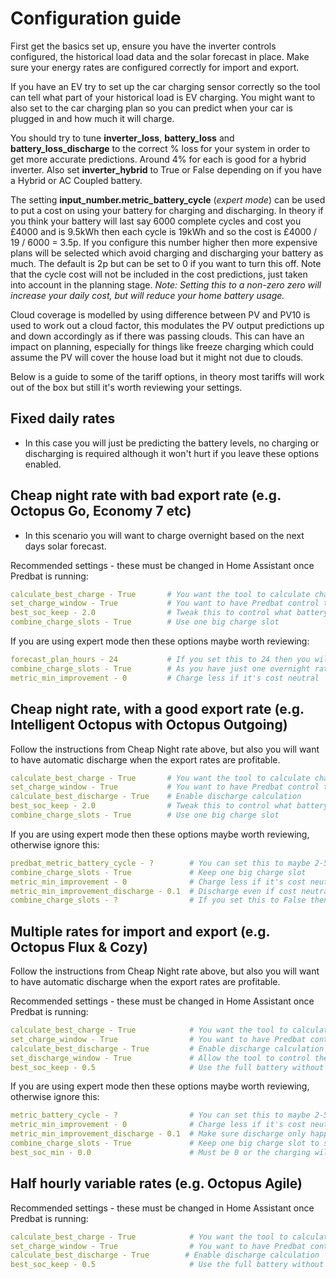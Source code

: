 # Configuration guide

First get the basics set up, ensure you have the inverter controls configured, the historical load data and the solar forecast in place. Make sure your energy rates are configured correctly for import and export.

If you have an EV try to set up the car charging sensor correctly so the tool can tell what part of your historical load is EV charging. You might want to also set to the car charging plan so you can predict when your car is plugged in and how much it will charge.

You should try to tune **inverter_loss**, **battery_loss** and **battery_loss_discharge** to the correct % loss for your system in order to get more accurate predictions. Around 4% for each is good for a hybrid inverter. Also set **inverter_hybrid** to True or False depending on if you have a Hybrid or AC Coupled battery.

The setting **input_number.metric_battery_cycle** (_expert mode_) can be used to put a cost on using your battery for charging and discharging. In theory if you think your battery will last say 6000 complete cycles and cost you £4000 and is 9.5kWh then each cycle is 19kWh and so the cost is £4000 / 19 / 6000 = 3.5p. If you configure this number higher then more expensive plans will be selected which avoid charging and discharging your battery as much. The default is 2p but can be set to 0 if you want to turn this off. Note that the cycle cost will not be included in the cost predictions, just taken into account in the planning stage. _Note: Setting this to a non-zero zero will increase your daily cost, but will reduce your home battery usage._

Cloud coverage is modelled by using difference between PV and PV10 is used to work out a cloud factor, this modulates the PV output predictions up and down accordingly as if there was passing clouds. This can have an impact on planning, especially for things like freeze charging which could assume the PV will cover the house load but it might not due to clouds.

Below is a guide to some of the tariff options, in theory most tariffs will work out of the box but still it's worth reviewing your settings.

## Fixed daily rates

- In this case you will just be predicting the battery levels, no charging or discharging is required although it won't hurt if you leave these options enabled.

## Cheap night rate with bad export rate (e.g. Octopus Go, Economy 7 etc)

- In this scenario you will want to charge overnight based on the next days solar forecast.

Recommended settings - these must be changed in Home Assistant once Predbat is running:

```yaml
calculate_best_charge - True       # You want the tool to calculate charging
set_charge_window - True           # You want to have Predbat control the charge window
best_soc_keep - 2.0                # Tweak this to control what battery level you want to keep as a backup in case you use more energy
combine_charge_slots - True        # Use one big charge slot
```

If you are using expert mode then these options maybe worth reviewing:

```yaml
forecast_plan_hours - 24           # If you set this to 24 then you will have quicker updates, the cycle repeats itself anyhow
combine_charge_slots - True        # As you have just one overnight rate then one slot is fine
metric_min_improvement - 0         # Charge less if it's cost neutral
```

## Cheap night rate, with a good export rate (e.g. Intelligent Octopus with Octopus Outgoing)

Follow the instructions from Cheap Night rate above, but also you will want to have automatic discharge when the export rates are profitable.

```yaml
calculate_best_charge - True       # You want the tool to calculate charging
set_charge_window - True           # You want to have Predbat control the charge window
calculate_best_discharge - True    # Enable discharge calculation
best_soc_keep - 2.0                # Tweak this to control what battery level you want to keep as a backup in case you use more energy
combine_charge_slots - True        # Use one big charge slot
```

If you are using expert mode then these options maybe worth reviewing, otherwise ignore this:

```yaml
predbat_metric_battery_cycle - ?        # You can set this to maybe 2-5p if you want to avoid cycling the battery too much
combine_charge_slots - True             # Keep one big charge slot
metric_min_improvement - 0              # Charge less if it's cost neutral
metric_min_improvement_discharge - 0.1  # Discharge even if cost neutral, as you often need many slots to see the improvement
combine_charge_slots - ?                # If you set this to False then you can allow import in larger periods of day rates to fund extra export
```

## Multiple rates for import and export (e.g. Octopus Flux & Cozy)

Follow the instructions from Cheap Night rate above, but also you will want to have automatic discharge when the export rates are profitable.

Recommended settings - these must be changed in Home Assistant once Predbat is running:

```yaml
calculate_best_charge - True            # You want the tool to calculate charging
set_charge_window - True                # You want to have Predbat control the charge window
calculate_best_discharge - True         # Enable discharge calculation
set_discharge_window - True             # Allow the tool to control the discharge slots
best_soc_keep - 0.5                     # Use the full battery without going empty
```

If you are using expert mode then these options maybe worth reviewing, otherwise ignore this:

```yaml
metric_battery_cycle - ?                # You can set this to maybe 2-5p if you want to avoid cycling the battery too much
metric_min_improvement - 0              # Charge less if it's cost neutral
metric_min_improvement_discharge - 0.1  # Make sure discharge only happens if it makes a profit
combine_charge_slots - True             # Keep one big charge slot to speed things up
best_soc_min - 0.0                      # Must be 0 or the charging will happen on all slots
```

## Half hourly variable rates (e.g. Octopus Agile)

Recommended settings - these must be changed in Home Assistant once Predbat is running:

```yaml
calculate_best_charge - True            # You want the tool to calculate charging
set_charge_window - True                # You want to have Predbat control the charge window
calculate_best_discharge - True        # Enable discharge calculation
best_soc_keep - 0.5                     # Use the full battery without going empty
```

